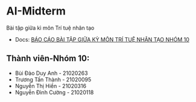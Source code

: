 # AI-Midterm
 Bài tập giữa kì môn Trí tuệ nhân tạo
- Docs: [BÁO CÁO BÀI TẬP GIỮA KỲ MÔN TRÍ TUỆ NHÂN TẠO NHÓM 10](https://docs.google.com/document/d/189q4pcb0uHDsJ3bxoWdpiVBxvmnRTH2wEu5RN1-Cw00/edit?usp=sharing)
## Thành viên-Nhóm 10:
  * Bùi Đào Duy Anh - 21020263
  * Trương Tấn Thành - 21020095
  * Nguyễn Thị Hiền - 21020316
  * Nguyễn Đình Cường - 21020118

